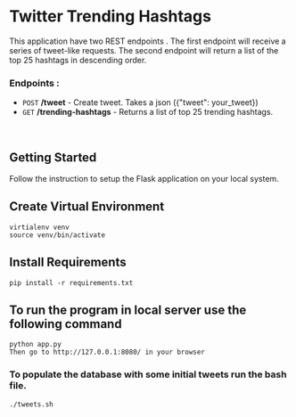 # Twitter Trending Hashtags

This application  have two REST endpoints . The first endpoint will receive a series of tweet-like requests. The second endpoint will return a list of the top 25 hashtags in descending order.


### Endpoints :

- `POST` **/tweet** - Create tweet. Takes a json ({"tweet": your_tweet})
- `GET` **/trending-hashtags** - Returns a list of top 25 trending hashtags.
<br>
  
## Getting Started
Follow the instruction to setup the Flask application on your local system.

## Create Virtual Environment
```
virtialenv venv
source venv/bin/activate
```

## Install Requirements
```
pip install -r requirements.txt
```

## To run the program in local server use the following command
```
python app.py
Then go to http://127.0.0.1:8080/ in your browser
```

### To populate the database with some initial tweets run the bash file.
```
./tweets.sh
```




